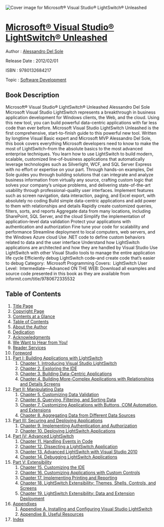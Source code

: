 ![Cover image for Microsoft® Visual Studio® LightSwitch® Unleashed](https://imgdetail.ebookreading.net/cover/cover/software_development/EB9780132684217.jpg)

[Microsoft® Visual Studio® LightSwitch® Unleashed](https://ebookreading.net/view/book/Microsoft%C2%AE+Visual+Studio%C2%AE+LightSwitch%C2%AE+Unleashed-EB9780132684217_1.html "Microsoft® Visual Studio® LightSwitch® Unleashed")
====================================================================================================================

Author : [Alessandro Del Sole](https://ebookreading.net/search/author/Alessandro+Del+Sole)

Release Date : 2012/02/01

ISBN : 9780132684217

Topic : [Software Development](https://ebookreading.net/search/category/software-development)

Book Description
-----------------

Microsoft® Visual Studio® LightSwitch® Unleashed
Alessandro Del Sole
Microsoft Visual Studio LightSwitch represents a breakthrough in business application development for Windows clients, the Web, and the cloud. Using this new tool, you can build powerful data-centric applications with far less code than ever before. Microsoft Visual Studio LightSwitch Unleashed is the first comprehensive, start-to-finish guide to this powerful new tool. Written by longtime Visual Basic expert and Microsoft MVP Alessandro Del Sole, this book covers everything Microsoft developers need to know to make the most of LightSwitch–from the absolute basics to the most advanced enterprise techniques.
You learn how to use LightSwitch to build modern, scalable, customized line-of-business applications that automatically leverage technologies such as Silverlight, WCF, and SQL Server Express with no effort or expertise on your part. Through hands-on examples, Del Sole guides you through building solutions that can integrate and analyze business information from virtually any source, crafting custom logic that solves your company’s unique problems, and delivering state-of-the-art usability through professional-quality user interfaces.
Implement features such as screen navigation, data interaction, paging, and Excel export, with absolutely no coding
Build simple data-centric applications and add power to them with relationships and details
Rapidly create customized queries, filters, sorts, and reports
Aggregate data from many locations, including SharePoint, SQL Server, and the cloud
Simplify the implementation of application-level data validation
Protect your applications with authentication and authorization
Fine tune your code for scalability and performance
Streamline deployment to local computers, web servers, and the Windows Azure cloud
Use .NET code to define custom behaviors related to data and the user interface
Understand how LightSwitch applications are architected and how they are handled by Visual Studio
Use LightSwitch with other Visual Studio tools to manage the entire application life cycle
Efficiently debug LightSwitch code–and create code that’s easier to debug
Category: Microsoft Programming
Covers: LightSwitch
User Level: Intermediate—Advanced
ON THE WEB:
Download all examples and source code presented in this book as they are available from informit.com/title/9780672335532
              
Table of Contents
-----------------

1. [Title Page](https://ebookreading.net/view/book/Microsoft%C2%AE+Visual+Studio%C2%AE+LightSwitch%C2%AE+Unleashed-EB9780132684217_2.html)
1. [Copyright Page](https://ebookreading.net/view/book/Microsoft%C2%AE+Visual+Studio%C2%AE+LightSwitch%C2%AE+Unleashed-EB9780132684217_3.html)
1. [Contents at a Glance](https://ebookreading.net/view/book/Microsoft%C2%AE+Visual+Studio%C2%AE+LightSwitch%C2%AE+Unleashed-EB9780132684217_4.html)
1. [Table of Contents](https://ebookreading.net/view/book/Microsoft%C2%AE+Visual+Studio%C2%AE+LightSwitch%C2%AE+Unleashed-EB9780132684217_5.html)
1. [About the Author](https://ebookreading.net/view/book/Microsoft%C2%AE+Visual+Studio%C2%AE+LightSwitch%C2%AE+Unleashed-EB9780132684217_6.html)
1. [Dedication](https://ebookreading.net/view/book/Microsoft%C2%AE+Visual+Studio%C2%AE+LightSwitch%C2%AE+Unleashed-EB9780132684217_7.html)
1. [Acknowledgments](https://ebookreading.net/view/book/Microsoft%C2%AE+Visual+Studio%C2%AE+LightSwitch%C2%AE+Unleashed-EB9780132684217_8.html)
1. [We Want to Hear from You!](https://ebookreading.net/view/book/Microsoft%C2%AE+Visual+Studio%C2%AE+LightSwitch%C2%AE+Unleashed-EB9780132684217_9.html)
1. [Reader Services](https://ebookreading.net/view/book/Microsoft%C2%AE+Visual+Studio%C2%AE+LightSwitch%C2%AE+Unleashed-EB9780132684217_10.html)
1. [Foreword](https://ebookreading.net/view/book/Microsoft%C2%AE+Visual+Studio%C2%AE+LightSwitch%C2%AE+Unleashed-EB9780132684217_11.html)
1. [Part I: Building Applications with LightSwitch](https://ebookreading.net/view/book/Microsoft%C2%AE+Visual+Studio%C2%AE+LightSwitch%C2%AE+Unleashed-EB9780132684217_12.html)
    1. [Chapter 1. Introducing Visual Studio LightSwitch](https://ebookreading.net/view/book/Microsoft%C2%AE+Visual+Studio%C2%AE+LightSwitch%C2%AE+Unleashed-EB9780132684217_13.html)
    1. [Chapter 2. Exploring the IDE](https://ebookreading.net/view/book/Microsoft%C2%AE+Visual+Studio%C2%AE+LightSwitch%C2%AE+Unleashed-EB9780132684217_14.html)
    1. [Chapter 3. Building Data-Centric Applications](https://ebookreading.net/view/book/Microsoft%C2%AE+Visual+Studio%C2%AE+LightSwitch%C2%AE+Unleashed-EB9780132684217_15.html)
    1. [Chapter 4. Building More-Complex Applications with Relationships and Details Screens](https://ebookreading.net/view/book/Microsoft%C2%AE+Visual+Studio%C2%AE+LightSwitch%C2%AE+Unleashed-EB9780132684217_16.html)
1. [Part II: Manipulating Data](https://ebookreading.net/view/book/Microsoft%C2%AE+Visual+Studio%C2%AE+LightSwitch%C2%AE+Unleashed-EB9780132684217_17.html)
    1. [Chapter 5. Customizing Data Validation](https://ebookreading.net/view/book/Microsoft%C2%AE+Visual+Studio%C2%AE+LightSwitch%C2%AE+Unleashed-EB9780132684217_18.html)
    1. [Chapter 6. Querying, Filtering, and Sorting Data](https://ebookreading.net/view/book/Microsoft%C2%AE+Visual+Studio%C2%AE+LightSwitch%C2%AE+Unleashed-EB9780132684217_19.html)
    1. [Chapter 7. Customizing Applications with Buttons, COM Automation, and Extensions](https://ebookreading.net/view/book/Microsoft%C2%AE+Visual+Studio%C2%AE+LightSwitch%C2%AE+Unleashed-EB9780132684217_20.html)
    1. [Chapter 8. Aggregating Data from Different Data Sources](https://ebookreading.net/view/book/Microsoft%C2%AE+Visual+Studio%C2%AE+LightSwitch%C2%AE+Unleashed-EB9780132684217_21.html)
1. [Part III: Securing and Deploying Applications](https://ebookreading.net/view/book/Microsoft%C2%AE+Visual+Studio%C2%AE+LightSwitch%C2%AE+Unleashed-EB9780132684217_22.html)
    1. [Chapter 9. Implementing Authentication and Authorization](https://ebookreading.net/view/book/Microsoft%C2%AE+Visual+Studio%C2%AE+LightSwitch%C2%AE+Unleashed-EB9780132684217_23.html)
    1. [Chapter 10. Deploying LightSwitch Applications](https://ebookreading.net/view/book/Microsoft%C2%AE+Visual+Studio%C2%AE+LightSwitch%C2%AE+Unleashed-EB9780132684217_24.html)
1. [Part IV: Advanced LightSwitch](https://ebookreading.net/view/book/Microsoft%C2%AE+Visual+Studio%C2%AE+LightSwitch%C2%AE+Unleashed-EB9780132684217_25.html)
    1. [Chapter 11. Handling Events in Code](https://ebookreading.net/view/book/Microsoft%C2%AE+Visual+Studio%C2%AE+LightSwitch%C2%AE+Unleashed-EB9780132684217_26.html)
    1. [Chapter 12. Dissecting a LightSwitch Application](https://ebookreading.net/view/book/Microsoft%C2%AE+Visual+Studio%C2%AE+LightSwitch%C2%AE+Unleashed-EB9780132684217_27.html)
    1. [Chapter 13. Advanced LightSwitch with Visual Studio 2010](https://ebookreading.net/view/book/Microsoft%C2%AE+Visual+Studio%C2%AE+LightSwitch%C2%AE+Unleashed-EB9780132684217_28.html)
    1. [Chapter 14. Debugging LightSwitch Applications](https://ebookreading.net/view/book/Microsoft%C2%AE+Visual+Studio%C2%AE+LightSwitch%C2%AE+Unleashed-EB9780132684217_29.html)
1. [Part V: Extensibility](https://ebookreading.net/view/book/Microsoft%C2%AE+Visual+Studio%C2%AE+LightSwitch%C2%AE+Unleashed-EB9780132684217_30.html)
    1. [Chapter 15. Customizing the IDE](https://ebookreading.net/view/book/Microsoft%C2%AE+Visual+Studio%C2%AE+LightSwitch%C2%AE+Unleashed-EB9780132684217_31.html)
    1. [Chapter 16. Customizing Applications with Custom Controls](https://ebookreading.net/view/book/Microsoft%C2%AE+Visual+Studio%C2%AE+LightSwitch%C2%AE+Unleashed-EB9780132684217_32.html)
    1. [Chapter 17. Implementing Printing and Reporting](https://ebookreading.net/view/book/Microsoft%C2%AE+Visual+Studio%C2%AE+LightSwitch%C2%AE+Unleashed-EB9780132684217_33.html)
    1. [Chapter 18. LightSwitch Extensibility: Themes, Shells, Controls, and Screens](https://ebookreading.net/view/book/Microsoft%C2%AE+Visual+Studio%C2%AE+LightSwitch%C2%AE+Unleashed-EB9780132684217_34.html)
    1. [Chapter 19. LightSwitch Extensibility: Data and Extension Deployment](https://ebookreading.net/view/book/Microsoft%C2%AE+Visual+Studio%C2%AE+LightSwitch%C2%AE+Unleashed-EB9780132684217_35.html)
1. [Appendixes](https://ebookreading.net/view/book/Microsoft%C2%AE+Visual+Studio%C2%AE+LightSwitch%C2%AE+Unleashed-EB9780132684217_36.html)
    1. [Appendixe A. Installing and Configuring Visual Studio LightSwitch](https://ebookreading.net/view/book/Microsoft%C2%AE+Visual+Studio%C2%AE+LightSwitch%C2%AE+Unleashed-EB9780132684217_37.html)
    1. [Appendixe B. Useful Resources](https://ebookreading.net/view/book/Microsoft%C2%AE+Visual+Studio%C2%AE+LightSwitch%C2%AE+Unleashed-EB9780132684217_38.html)
1. [Index](https://ebookreading.net/view/book/Microsoft%C2%AE+Visual+Studio%C2%AE+LightSwitch%C2%AE+Unleashed-EB9780132684217_39.html)
